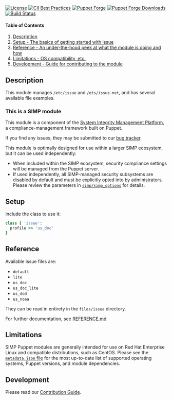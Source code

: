[![License](https://img.shields.io/:license-apache-blue.svg)](http://www.apache.org/licenses/LICENSE-2.0.html)
[![CII Best Practices](https://bestpractices.coreinfrastructure.org/projects/73/badge)](https://bestpractices.coreinfrastructure.org/projects/73)
[![Puppet Forge](https://img.shields.io/puppetforge/v/simp/issue.svg)](https://forge.puppetlabs.com/simp/issue)
[![Puppet Forge Downloads](https://img.shields.io/puppetforge/dt/simp/issue.svg)](https://forge.puppetlabs.com/simp/issue)
[![Build Status](https://travis-ci.org/simp/pupmod-simp-issue.svg)](https://travis-ci.org/simp/pupmod-simp-issue)

#### Table of Contents

1. [Description](#description)
2. [Setup - The basics of getting started with issue](#setup)
4. [Reference - An under-the-hood peek at what the module is doing and how](#reference)
5. [Limitations - OS compatibility, etc.](#limitations)
6. [Development - Guide for contributing to the module](#development)


## Description

This module manages `/etc/issue` and `/ets/issue.net`, and has several available
file examples.

### This is a SIMP module

This module is a component of the [System Integrity Management Platform](https://simp-project.com),
a compliance-management framework built on Puppet.

If you find any issues, they may be submitted to our [bug tracker](https://simp-project.atlassian.net/).

This module is optimally designed for use within a larger SIMP ecosystem, but it can be used independently:

 * When included within the SIMP ecosystem, security compliance settings will be managed from the Puppet server.
 * If used independently, all SIMP-managed security subsystems are disabled by default and must be explicitly opted into by administrators.  Please review the parameters in [`simp/simp_options`](https://github.com/simp/pupmod-simp-simp_options) for details.


## Setup

Include the class to use it:

``` ruby
class { 'issue':
  profile => 'us_doc'
}
```

## Reference

Available issue files are:
  * `default`
  * `lite`
  * `us_doc`
  * `us_doc_lite`
  * `us_dod`
  * `us_noaa`

They can be read in entirety in the `files/issue` directory.

For further documentation, see [REFERENCE.md](https://github.com/simp/pupmod-simp-issue/blob/master/REFERENCE.md)


## Limitations

SIMP Puppet modules are generally intended for use on Red Hat Enterprise Linux and compatible distributions, such as CentOS. Please see the [`metadata.json` file](./metadata.json) for the most up-to-date list of supported operating systems, Puppet versions, and module dependencies.


## Development

Please read our [Contribution Guide](https://simp.readthedocs.io/en/stable/contributors_guide/index.html).
